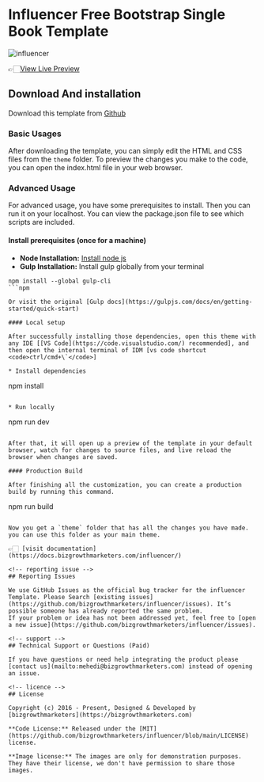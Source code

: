 # Influencer Free Bootstrap Single Book Template

![influencer](https://demo.bizgrowthmarketers.com/thumbnails/influencer.png)

👉🏻[View Live Preview](https://demo.bizgrowthmarketers.com/influencer/)

<!-- download -->
## Download And installation

Download this template from [Github](https://github.com/bizgrowthmarketers/influencer/archive/main.zip)

<!-- installation -->
### Basic Usages

After downloading the template, you can simply edit the HTML and CSS files from the `theme` folder. To preview the changes you make to the code, you can open the index.html file in your web browser.

### Advanced Usage

For advanced usage, you have some prerequisites to install. Then you can run it on your localhost. You can view the package.json file to see which scripts are included.

#### Install prerequisites (once for a machine)

* **Node Installation:** [Install node js](https://nodejs.org/en/download/)
* **Gulp Installation:** Install gulp globally from your terminal

```
npm install --global gulp-cli
```npm

Or visit the original [Gulp docs](https://gulpjs.com/docs/en/getting-started/quick-start)

#### Local setup

After successfully installing those dependencies, open this theme with any IDE [[VS Code](https://code.visualstudio.com/) recommended], and then open the internal terminal of IDM [vs code shortcut <code>ctrl/cmd+\`</code>]

* Install dependencies

```
npm install
```

* Run locally

```
npm run dev
```

After that, it will open up a preview of the template in your default browser, watch for changes to source files, and live reload the browser when changes are saved.

#### Production Build

After finishing all the customization, you can create a production build by running this command.

```
npm run build
```

Now you get a `theme` folder that has all the changes you have made. you can use this folder as your main theme.

👉🏻 [visit documentation](https://docs.bizgrowthmarketers.com/influencer/)

<!-- reporting issue -->
## Reporting Issues

We use GitHub Issues as the official bug tracker for the influencer Template. Please Search [existing issues](https://github.com/bizgrowthmarketers/influencer/issues). It’s possible someone has already reported the same problem.
If your problem or idea has not been addressed yet, feel free to [open a new issue](https://github.com/bizgrowthmarketers/influencer/issues).

<!-- support -->
## Technical Support or Questions (Paid)

If you have questions or need help integrating the product please [contact us](mailto:mehedi@bizgrowthmarketers.com) instead of opening an issue.

<!-- licence -->
## License

Copyright (c) 2016 - Present, Designed & Developed by [bizgrowthmarketers](https://bizgrowthmarketers.com)

**Code License:** Released under the [MIT](https://github.com/bizgrowthmarketers/influencer/blob/main/LICENSE) license.

**Image license:** The images are only for demonstration purposes. They have their license, we don't have permission to share those images.
